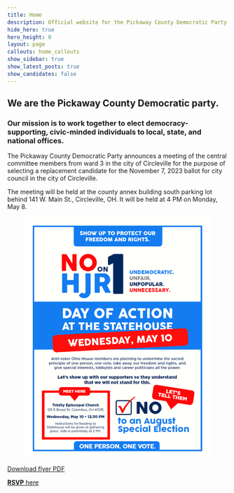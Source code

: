 ```yaml
---
title: Home
description: Official website for the Pickaway County Democratic Party - Ohio
hide_hero: true
hero_height: 0
layout: page
callouts: home_callouts
show_sidebar: true
show_latest_posts: true
show_candidates: false
---
```


## We are the Pickaway County Democratic party.
### Our mission is to work together to elect democracy-supporting, civic-minded individuals to local, state, and national offices.

The Pickaway County Democratic Party announces a meeting of the central committee members from ward 3 in the city of Circleville for the purpose of selecting a replacement candidate for the November 7, 2023 ballot for city council in the city of Circleville.

The meeting will be held at the county annex building south parking lot behind 141 W. Main St., Circleville, OH. It will be held at 4 PM on Monday, May 8.

<figure class="image is-4by5">
	<img src="/img/HJR1.png">
</figure>
<div class="is-size-3">
<a href="/assets/May-10-Flyer-Church-2.pdf">Download flyer PDF</a><br>

<a href="https://act.commoncause.org/events/may-10-no-on-hjr1-day-of-action/"><b>RSVP</b> here</a>
</div>
